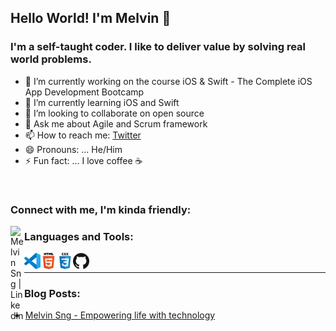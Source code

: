 ## Hello World! I'm Melvin 👋

### I'm a self-taught coder. I like to deliver value by solving real world problems. 
<!--
**fuzzykitto/fuzzykitto** is a ✨ _special_ ✨ repository because its `README.md` (this file) appears on your GitHub profile. 

Here are some ideas to get you started: -->

- 🔭 I’m currently working on the course iOS & Swift - The Complete iOS App Development Bootcamp
- 🌱 I’m currently learning iOS and Swift
- 👯 I’m looking to collaborate on open source
- 💬 Ask me about Agile and Scrum framework
- 📫 How to reach me: [Twitter](www.twitter.com/fuzzykitto)
- 😄 Pronouns: ... He/Him
- ⚡ Fun fact: ... I love coffee ☕

<br />

### Connect with me, I'm kinda friendly:
[<img align="left" alt="Melvin Sng | LinkedIn" width="22px" src="https://user-images.githubusercontent.com/86507247/164404999-0364dd6b-001c-45e4-a408-4fce3dc002ee.png" />](https://www.linkedin.com/in/melvinsng/)

### Languages and Tools:
<img align="left" alt="Visual Studio Code" width="26px" src="https://raw.githubusercontent.com/github/explore/80688e429a7d4ef2fca1e82350fe8e3517d3494d/topics/visual-studio-code/visual-studio-code.png" />
<img align="left" alt="HTML5" width="26px" src="https://raw.githubusercontent.com/github/explore/80688e429a7d4ef2fca1e82350fe8e3517d3494d/topics/html/html.png" />
<img align="left" alt="CSS3" width="26px" src="https://raw.githubusercontent.com/github/explore/80688e429a7d4ef2fca1e82350fe8e3517d3494d/topics/css/css.png" />
<img align="left" alt="GitHub" width="26px" src="https://raw.githubusercontent.com/github/explore/78df643247d429f6cc873026c0622819ad797942/topics/github/github.png" />

<br />

---

### Blog Posts:
- [Melvin Sng - Empowering life with technology](www.melvinsng.com)
